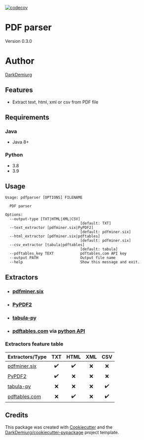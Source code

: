 [![codecov](https://codecov.io/gh/DarkDemiurg/pdfparser/branch/master/graph/badge.svg?token=tHkHPxsQGr)](https://codecov.io/gh/DarkDemiurg/pdfparser)

# PDF parser
Version 0.3.0

# Author
[DarkDemiurg](mailto:daefimov@gmail.com)

## Features

- Extract text, html, xml or csv from PDF file

## Requirements
### Java
- Java 8+
### Python
- 3.8
- 3.9

## Usage

```shell
Usage: pdfparser [OPTIONS] FILENAME

  PDF parser

Options:
  --output-type [TXT|HTML|XML|CSV]
                                  [default: TXT]
  --text_extractor [pdfminer.six|PyPDF2]
                                  [default: pdfminer.six]
  --html_extractor [pdfminer.six|pdftables]
                                  [default: pdfminer.six]
  --csv_extractor [tabula|pdftables]
                                  [default: tabula]
  --pdftables_key TEXT            pdftables.com API key
  --output PATH                   Output file name
  --help                          Show this message and exit.
```

## Extractors
- ### [pdfminer.six](https://github.com/pdfminer/pdfminer.six)
- ### [PyPDF2](https://github.com/py-pdf/PyPDF2)
- ### [tabula-py](https://github.com/chezou/tabula-py)
- ### [pdftables.com](pdftables.com) via [python API](https://github.com/pdftables/python-pdftables-api)

### Extractors feature table

| Extractors/Type                                          | TXT |        HTML         | XML  | CSV   |
|----------------------------------------------------------|:---:|:-------------------:|:----:|:-----:|
| [pdfminer.six](https://github.com/pdfminer/pdfminer.six) | :heavy_check_mark: | :heavy_check_mark: | :x: | :x: |
| [PyPDF2](https://github.com/py-pdf/PyPDF2)               | :heavy_check_mark: | :x: | :x: | :x: |
| [tabula-py](https://github.com/chezou/tabula-py)         | :x: | :x: | :x: | :heavy_check_mark: |
| [pdftables.com](pdftables.com)                           | :x: | :heavy_check_mark: | :x: | :heavy_check_mark: |

## Credits

This package was created with [Cookiecutter](https://github.com/audreyr/cookiecutter) and the [DarkDemiurg/cookiecutter-pypackage](https://github.com/DarkDemiurg/cookiecutter-pypackage) project template.
